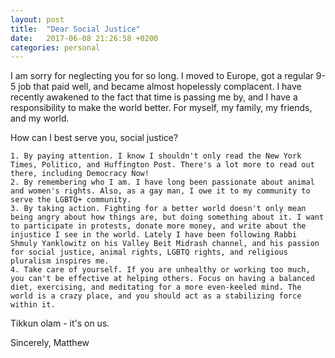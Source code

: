 ```yaml
---
layout: post
title:  "Dear Social Justice"
date:   2017-06-08 21:26:58 +0200
categories: personal
---
```

<!-- 
![Writing](/assets/images/writing.jpg){: .after-title }
<br/><br/> -->

I am sorry for neglecting you for so long. I moved to Europe, got a regular 9-5 job that paid well, and became almost hopelessly complacent. I have recently awakened to the fact that time is passing me by, and I have a responsibility to make the world better. For myself, my family, my friends, and my world. 

How can I best serve you, social justice?

 	1. By paying attention. I know I shouldn't only read the New York Times, Politico, and Huffington Post. There's a lot more to read out there, including Democracy Now!  
 	2. By remembering who I am. I have long been passionate about animal and women's rights. Also, as a gay man, I owe it to my community to serve the LGBTQ+ community.  
 	3. By taking action. Fighting for a better world doesn't only mean being angry about how things are, but doing something about it. I want to participate in protests, donate more money, and write about the injustice I see in the world. Lately I have been following Rabbi Shmuly Yanklowitz on his Valley Beit Midrash channel, and his passion for social justice, animal rights, LGBTQ rights, and religious pluralism inspires me.  
 	4. Take care of yourself. If you are unhealthy or working too much, you can't be effective at helping others. Focus on having a balanced diet, exercising, and meditating for a more even-keeled mind. The world is a crazy place, and you should act as a stabilizing force within it.

Tikkun olam - it's on us.

Sincerely,
Matthew